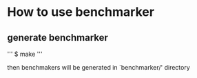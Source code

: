 # How to use benchmarker

## generate benchmarker

'''
$ make
'''

then benchmakers will be generated in `benchmarker/' directory



